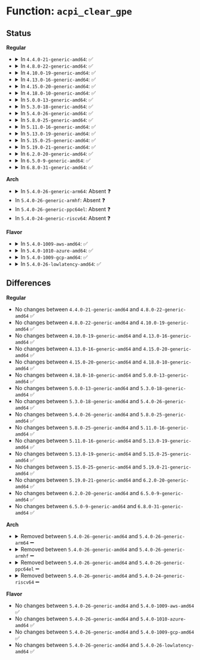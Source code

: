 # Function: <code>acpi_clear_gpe</code>

## Status
<b>Regular</b>
<ul>
<li>
<details>
<summary>In <code>4.4.0-21-generic-amd64</code>: ✅</summary>

```c
acpi_status acpi_clear_gpe(acpi_handle gpe_device, u32 gpe_number)
```

```json
{
  "name": "acpi_clear_gpe",
  "collision_type": "Unique Global",
  "inline_type": "No",
  "funcs": [
    {
      "addr": 18446744071583643287,
      "name": "acpi_clear_gpe",
      "external": true,
      "loc": "drivers/acpi/acpica/evxfgpe.c:532",
      "file": "drivers/acpi/acpica/evxfgpe.c",
      "inline": "seen, unknown",
      "caller_inline": [],
      "caller_func": [
        "drivers/acpi/ec.c:advance_transaction",
        "drivers/acpi/sysfs.c:counter_set"
      ]
    }
  ],
  "symbols": [
    {
      "addr": 18446744071583643287,
      "name": "acpi_clear_gpe",
      "section": ".text",
      "bind": "STB_GLOBAL",
      "size": 88
    }
  ]
}
```
</details>
</li>
<li>
<details>
<summary>In <code>4.8.0-22-generic-amd64</code>: ✅</summary>

```c
acpi_status acpi_clear_gpe(acpi_handle gpe_device, u32 gpe_number)
```

```json
{
  "name": "acpi_clear_gpe",
  "collision_type": "Unique Global",
  "inline_type": "No",
  "funcs": [
    {
      "addr": 18446744071583966351,
      "name": "acpi_clear_gpe",
      "external": true,
      "loc": "drivers/acpi/acpica/evxfgpe.c:532",
      "file": "drivers/acpi/acpica/evxfgpe.c",
      "inline": "seen, unknown",
      "caller_inline": [],
      "caller_func": [
        "drivers/acpi/ec.c:advance_transaction",
        "drivers/acpi/sysfs.c:counter_set"
      ]
    }
  ],
  "symbols": [
    {
      "addr": 18446744071583966351,
      "name": "acpi_clear_gpe",
      "section": ".text",
      "bind": "STB_GLOBAL",
      "size": 88
    }
  ]
}
```
</details>
</li>
<li>
<details>
<summary>In <code>4.10.0-19-generic-amd64</code>: ✅</summary>

```c
acpi_status acpi_clear_gpe(acpi_handle gpe_device, u32 gpe_number)
```

```json
{
  "name": "acpi_clear_gpe",
  "collision_type": "Unique Global",
  "inline_type": "No",
  "funcs": [
    {
      "addr": 18446744071584108104,
      "name": "acpi_clear_gpe",
      "external": true,
      "loc": "drivers/acpi/acpica/evxfgpe.c:575",
      "file": "drivers/acpi/acpica/evxfgpe.c",
      "inline": "seen, unknown",
      "caller_inline": [],
      "caller_func": [
        "drivers/acpi/ec.c:advance_transaction",
        "drivers/acpi/sysfs.c:counter_set"
      ]
    }
  ],
  "symbols": [
    {
      "addr": 18446744071584108104,
      "name": "acpi_clear_gpe",
      "section": ".text",
      "bind": "STB_GLOBAL",
      "size": 88
    }
  ]
}
```
</details>
</li>
<li>
<details>
<summary>In <code>4.13.0-16-generic-amd64</code>: ✅</summary>

```c
acpi_status acpi_clear_gpe(acpi_handle gpe_device, u32 gpe_number)
```

```json
{
  "name": "acpi_clear_gpe",
  "collision_type": "Unique Global",
  "inline_type": "No",
  "funcs": [
    {
      "addr": 18446744071584175036,
      "name": "acpi_clear_gpe",
      "external": true,
      "loc": "drivers/acpi/acpica/evxfgpe.c:583",
      "file": "drivers/acpi/acpica/evxfgpe.c",
      "inline": "seen, unknown",
      "caller_inline": [],
      "caller_func": [
        "drivers/acpi/ec.c:advance_transaction",
        "drivers/acpi/sysfs.c:counter_set"
      ]
    }
  ],
  "symbols": [
    {
      "addr": 18446744071584175036,
      "name": "acpi_clear_gpe",
      "section": ".text",
      "bind": "STB_GLOBAL",
      "size": 88
    }
  ]
}
```
</details>
</li>
<li>
<details>
<summary>In <code>4.15.0-20-generic-amd64</code>: ✅</summary>

```c
acpi_status acpi_clear_gpe(acpi_handle gpe_device, u32 gpe_number)
```

```json
{
  "name": "acpi_clear_gpe",
  "collision_type": "Unique Global",
  "inline_type": "No",
  "funcs": [
    {
      "addr": 18446744071584479721,
      "name": "acpi_clear_gpe",
      "external": true,
      "loc": "drivers/acpi/acpica/evxfgpe.c:583",
      "file": "drivers/acpi/acpica/evxfgpe.c",
      "inline": "seen, unknown",
      "caller_inline": [],
      "caller_func": [
        "drivers/acpi/ec.c:advance_transaction",
        "drivers/acpi/sysfs.c:counter_set"
      ]
    }
  ],
  "symbols": [
    {
      "addr": 18446744071584479721,
      "name": "acpi_clear_gpe",
      "section": ".text",
      "bind": "STB_GLOBAL",
      "size": 151
    }
  ]
}
```
</details>
</li>
<li>
<details>
<summary>In <code>4.18.0-10-generic-amd64</code>: ✅</summary>

```c
acpi_status acpi_clear_gpe(acpi_handle gpe_device, u32 gpe_number)
```

```json
{
  "name": "acpi_clear_gpe",
  "collision_type": "Unique Global",
  "inline_type": "No",
  "funcs": [
    {
      "addr": 18446744071584704475,
      "name": "acpi_clear_gpe",
      "external": true,
      "loc": "drivers/acpi/acpica/evxfgpe.c:568",
      "file": "drivers/acpi/acpica/evxfgpe.c",
      "inline": "seen, unknown",
      "caller_inline": [],
      "caller_func": [
        "drivers/acpi/ec.c:advance_transaction",
        "drivers/acpi/sysfs.c:counter_set"
      ]
    }
  ],
  "symbols": [
    {
      "addr": 18446744071584704475,
      "name": "acpi_clear_gpe",
      "section": ".text",
      "bind": "STB_GLOBAL",
      "size": 151
    }
  ]
}
```
</details>
</li>
<li>
<details>
<summary>In <code>5.0.0-13-generic-amd64</code>: ✅</summary>

```c
acpi_status acpi_clear_gpe(acpi_handle gpe_device, u32 gpe_number)
```

```json
{
  "name": "acpi_clear_gpe",
  "collision_type": "Unique Global",
  "inline_type": "No",
  "funcs": [
    {
      "addr": 18446744071584804575,
      "name": "acpi_clear_gpe",
      "external": true,
      "loc": "drivers/acpi/acpica/evxfgpe.c:568",
      "file": "drivers/acpi/acpica/evxfgpe.c",
      "inline": "seen, unknown",
      "caller_inline": [],
      "caller_func": [
        "drivers/acpi/ec.c:advance_transaction",
        "drivers/acpi/sysfs.c:counter_set"
      ]
    }
  ],
  "symbols": [
    {
      "addr": 18446744071584804575,
      "name": "acpi_clear_gpe",
      "section": ".text",
      "bind": "STB_GLOBAL",
      "size": 151
    }
  ]
}
```
</details>
</li>
<li>
<details>
<summary>In <code>5.3.0-18-generic-amd64</code>: ✅</summary>

```c
acpi_status acpi_clear_gpe(acpi_handle gpe_device, u32 gpe_number)
```

```json
{
  "name": "acpi_clear_gpe",
  "collision_type": "Unique Global",
  "inline_type": "No",
  "funcs": [
    {
      "addr": 18446744071585007423,
      "name": "acpi_clear_gpe",
      "external": true,
      "loc": "drivers/acpi/acpica/evxfgpe.c:568",
      "file": "drivers/acpi/acpica/evxfgpe.c",
      "inline": "seen, unknown",
      "caller_inline": [],
      "caller_func": [
        "drivers/acpi/ec.c:advance_transaction",
        "drivers/acpi/sysfs.c:counter_set"
      ]
    }
  ],
  "symbols": [
    {
      "addr": 18446744071585007423,
      "name": "acpi_clear_gpe",
      "section": ".text",
      "bind": "STB_GLOBAL",
      "size": 156
    }
  ]
}
```
</details>
</li>
<li>
<details>
<summary>In <code>5.4.0-26-generic-amd64</code>: ✅</summary>

```c
acpi_status acpi_clear_gpe(acpi_handle gpe_device, u32 gpe_number)
```

```json
{
  "name": "acpi_clear_gpe",
  "collision_type": "Unique Global",
  "inline_type": "No",
  "funcs": [
    {
      "addr": 18446744071585143426,
      "name": "acpi_clear_gpe",
      "external": true,
      "loc": "drivers/acpi/acpica/evxfgpe.c:568",
      "file": "drivers/acpi/acpica/evxfgpe.c",
      "inline": "seen, unknown",
      "caller_inline": [],
      "caller_func": [
        "drivers/acpi/ec.c:advance_transaction",
        "drivers/acpi/sysfs.c:counter_set"
      ]
    }
  ],
  "symbols": [
    {
      "addr": 18446744071585143426,
      "name": "acpi_clear_gpe",
      "section": ".text",
      "bind": "STB_GLOBAL",
      "size": 156
    }
  ]
}
```
</details>
</li>
<li>
<details>
<summary>In <code>5.8.0-25-generic-amd64</code>: ✅</summary>

```c
acpi_status acpi_clear_gpe(acpi_handle gpe_device, u32 gpe_number)
```

```json
{
  "name": "acpi_clear_gpe",
  "collision_type": "Unique Global",
  "inline_type": "No",
  "funcs": [
    {
      "addr": 18446744071585848519,
      "name": "acpi_clear_gpe",
      "external": true,
      "loc": "drivers/acpi/acpica/evxfgpe.c:568",
      "file": "drivers/acpi/acpica/evxfgpe.c",
      "inline": "seen, unknown",
      "caller_inline": [],
      "caller_func": [
        "drivers/acpi/ec.c:advance_transaction",
        "drivers/acpi/sysfs.c:counter_set"
      ]
    }
  ],
  "symbols": [
    {
      "addr": 18446744071585848519,
      "name": "acpi_clear_gpe",
      "section": ".text",
      "bind": "STB_GLOBAL",
      "size": 156
    }
  ]
}
```
</details>
</li>
<li>
<details>
<summary>In <code>5.11.0-16-generic-amd64</code>: ✅</summary>

```c
acpi_status acpi_clear_gpe(acpi_handle gpe_device, u32 gpe_number)
```

```json
{
  "name": "acpi_clear_gpe",
  "collision_type": "Unique Global",
  "inline_type": "No",
  "funcs": [
    {
      "addr": 18446744071585969670,
      "name": "acpi_clear_gpe",
      "external": true,
      "loc": "drivers/acpi/acpica/evxfgpe.c:568",
      "file": "drivers/acpi/acpica/evxfgpe.c",
      "inline": "seen, unknown",
      "caller_inline": [],
      "caller_func": [
        "drivers/acpi/ec.c:advance_transaction",
        "drivers/acpi/sysfs.c:counter_set"
      ]
    }
  ],
  "symbols": [
    {
      "addr": 18446744071585969670,
      "name": "acpi_clear_gpe",
      "section": ".text",
      "bind": "STB_GLOBAL",
      "size": 156
    }
  ]
}
```
</details>
</li>
<li>
<details>
<summary>In <code>5.13.0-19-generic-amd64</code>: ✅</summary>

```c
acpi_status acpi_clear_gpe(acpi_handle gpe_device, u32 gpe_number)
```

```json
{
  "name": "acpi_clear_gpe",
  "collision_type": "Unique Global",
  "inline_type": "No",
  "funcs": [
    {
      "addr": 18446744071585846738,
      "name": "acpi_clear_gpe",
      "external": true,
      "loc": "drivers/acpi/acpica/evxfgpe.c:568",
      "file": "drivers/acpi/acpica/evxfgpe.c",
      "inline": "seen, unknown",
      "caller_inline": [],
      "caller_func": [
        "drivers/acpi/ec.c:advance_transaction",
        "drivers/acpi/sysfs.c:counter_set"
      ]
    }
  ],
  "symbols": [
    {
      "addr": 18446744071585846738,
      "name": "acpi_clear_gpe",
      "section": ".text",
      "bind": "STB_GLOBAL",
      "size": 156
    }
  ]
}
```
</details>
</li>
<li>
<details>
<summary>In <code>5.15.0-25-generic-amd64</code>: ✅</summary>

```c
acpi_status acpi_clear_gpe(acpi_handle gpe_device, u32 gpe_number)
```

```json
{
  "name": "acpi_clear_gpe",
  "collision_type": "Unique Global",
  "inline_type": "No",
  "funcs": [
    {
      "addr": 18446744071586333585,
      "name": "acpi_clear_gpe",
      "external": true,
      "loc": "drivers/acpi/acpica/evxfgpe.c:568",
      "file": "drivers/acpi/acpica/evxfgpe.c",
      "inline": "seen, unknown",
      "caller_inline": [],
      "caller_func": [
        "drivers/acpi/ec.c:advance_transaction",
        "drivers/acpi/sysfs.c:counter_set"
      ]
    }
  ],
  "symbols": [
    {
      "addr": 18446744071586333585,
      "name": "acpi_clear_gpe",
      "section": ".text",
      "bind": "STB_GLOBAL",
      "size": 156
    }
  ]
}
```
</details>
</li>
<li>
<details>
<summary>In <code>5.19.0-21-generic-amd64</code>: ✅</summary>

```c
acpi_status acpi_clear_gpe(acpi_handle gpe_device, u32 gpe_number)
```

```json
{
  "name": "acpi_clear_gpe",
  "collision_type": "Unique Global",
  "inline_type": "No",
  "funcs": [
    {
      "addr": 18446744071587580270,
      "name": "acpi_clear_gpe",
      "external": true,
      "loc": "drivers/acpi/acpica/evxfgpe.c:568",
      "file": "drivers/acpi/acpica/evxfgpe.c",
      "inline": "seen, unknown",
      "caller_inline": [],
      "caller_func": [
        "drivers/acpi/ec.c:advance_transaction",
        "drivers/acpi/sysfs.c:counter_set"
      ]
    }
  ],
  "symbols": [
    {
      "addr": 18446744071587580270,
      "name": "acpi_clear_gpe",
      "section": ".text",
      "bind": "STB_GLOBAL",
      "size": 166
    }
  ]
}
```
</details>
</li>
<li>
<details>
<summary>In <code>6.2.0-20-generic-amd64</code>: ✅</summary>

```c
acpi_status acpi_clear_gpe(acpi_handle gpe_device, u32 gpe_number)
```

```json
{
  "name": "acpi_clear_gpe",
  "collision_type": "Unique Global",
  "inline_type": "No",
  "funcs": [
    {
      "addr": 18446744071588868864,
      "name": "acpi_clear_gpe",
      "external": true,
      "loc": "drivers/acpi/acpica/evxfgpe.c:568",
      "file": "drivers/acpi/acpica/evxfgpe.c",
      "inline": "seen, unknown",
      "caller_inline": [],
      "caller_func": [
        "drivers/acpi/ec.c:advance_transaction",
        "drivers/acpi/sysfs.c:counter_set"
      ]
    }
  ],
  "symbols": [
    {
      "addr": 18446744071588868864,
      "name": "acpi_clear_gpe",
      "section": ".text",
      "bind": "STB_GLOBAL",
      "size": 168
    }
  ]
}
```
</details>
</li>
<li>
<details>
<summary>In <code>6.5.0-9-generic-amd64</code>: ✅</summary>

```c
acpi_status acpi_clear_gpe(acpi_handle gpe_device, u32 gpe_number)
```

```json
{
  "name": "acpi_clear_gpe",
  "collision_type": "Unique Global",
  "inline_type": "No",
  "funcs": [
    {
      "addr": 18446744071589158304,
      "name": "acpi_clear_gpe",
      "external": true,
      "loc": "drivers/acpi/acpica/evxfgpe.c:568",
      "file": "drivers/acpi/acpica/evxfgpe.c",
      "inline": "seen, unknown",
      "caller_inline": [],
      "caller_func": [
        "drivers/acpi/sysfs.c:counter_set"
      ]
    }
  ],
  "symbols": [
    {
      "addr": 18446744071589158304,
      "name": "acpi_clear_gpe",
      "section": ".text",
      "bind": "STB_GLOBAL",
      "size": 168
    }
  ]
}
```
</details>
</li>
<li>
<details>
<summary>In <code>6.8.0-31-generic-amd64</code>: ✅</summary>

```c
acpi_status acpi_clear_gpe(acpi_handle gpe_device, u32 gpe_number)
```

```json
{
  "name": "acpi_clear_gpe",
  "collision_type": "Unique Global",
  "inline_type": "No",
  "funcs": [
    {
      "addr": 18446744071589464624,
      "name": "acpi_clear_gpe",
      "external": true,
      "loc": "drivers/acpi/acpica/evxfgpe.c:568",
      "file": "drivers/acpi/acpica/evxfgpe.c",
      "inline": "seen, unknown",
      "caller_inline": [],
      "caller_func": [
        "drivers/acpi/sysfs.c:counter_set"
      ]
    }
  ],
  "symbols": [
    {
      "addr": 18446744071589464624,
      "name": "acpi_clear_gpe",
      "section": ".text",
      "bind": "STB_GLOBAL",
      "size": 168
    }
  ]
}
```
</details>
</li>
</ul>
<b>Arch</b>
<ul>
<li>
<details>
<summary>In <code>5.4.0-26-generic-arm64</code>: Absent ❓</summary>

```json
{
  "name": "acpi_clear_gpe",
  "collision_type": "Static Duplication",
  "inline_type": "Full",
  "funcs": [
    {
      "addr": 0,
      "name": "acpi_clear_gpe",
      "external": false,
      "loc": "include/acpi/acpixf.h:713",
      "file": "drivers/acpi/ec.c",
      "inline": "declared, inlined",
      "caller_inline": [],
      "caller_func": []
    },
    {
      "addr": 0,
      "name": "acpi_clear_gpe",
      "external": false,
      "loc": "include/acpi/acpixf.h:713",
      "file": "drivers/acpi/sysfs.c",
      "inline": "declared, inlined",
      "caller_inline": [],
      "caller_func": []
    }
  ],
  "symbols": []
}
```
</details>
</li>
<li>
In <code>5.4.0-26-generic-armhf</code>: Absent ❓
</li>
<li>
In <code>5.4.0-26-generic-ppc64el</code>: Absent ❓
</li>
<li>
In <code>5.4.0-24-generic-riscv64</code>: Absent ❓
</li>
</ul>
<b>Flavor</b>
<ul>
<li>
<details>
<summary>In <code>5.4.0-1009-aws-amd64</code>: ✅</summary>

```c
acpi_status acpi_clear_gpe(acpi_handle gpe_device, u32 gpe_number)
```

```json
{
  "name": "acpi_clear_gpe",
  "collision_type": "Unique Global",
  "inline_type": "No",
  "funcs": [
    {
      "addr": 18446744071585043021,
      "name": "acpi_clear_gpe",
      "external": true,
      "loc": "drivers/acpi/acpica/evxfgpe.c:568",
      "file": "drivers/acpi/acpica/evxfgpe.c",
      "inline": "seen, unknown",
      "caller_inline": [],
      "caller_func": [
        "drivers/acpi/ec.c:advance_transaction",
        "drivers/acpi/sysfs.c:counter_set"
      ]
    }
  ],
  "symbols": [
    {
      "addr": 18446744071585043021,
      "name": "acpi_clear_gpe",
      "section": ".text",
      "bind": "STB_GLOBAL",
      "size": 92
    }
  ]
}
```
</details>
</li>
<li>
<details>
<summary>In <code>5.4.0-1010-azure-amd64</code>: ✅</summary>

```c
acpi_status acpi_clear_gpe(acpi_handle gpe_device, u32 gpe_number)
```

```json
{
  "name": "acpi_clear_gpe",
  "collision_type": "Unique Global",
  "inline_type": "No",
  "funcs": [
    {
      "addr": 18446744071584958581,
      "name": "acpi_clear_gpe",
      "external": true,
      "loc": "drivers/acpi/acpica/evxfgpe.c:568",
      "file": "drivers/acpi/acpica/evxfgpe.c",
      "inline": "seen, unknown",
      "caller_inline": [],
      "caller_func": [
        "drivers/acpi/ec.c:advance_transaction",
        "drivers/acpi/sysfs.c:counter_set"
      ]
    }
  ],
  "symbols": [
    {
      "addr": 18446744071584958581,
      "name": "acpi_clear_gpe",
      "section": ".text",
      "bind": "STB_GLOBAL",
      "size": 92
    }
  ]
}
```
</details>
</li>
<li>
<details>
<summary>In <code>5.4.0-1009-gcp-amd64</code>: ✅</summary>

```c
acpi_status acpi_clear_gpe(acpi_handle gpe_device, u32 gpe_number)
```

```json
{
  "name": "acpi_clear_gpe",
  "collision_type": "Unique Global",
  "inline_type": "No",
  "funcs": [
    {
      "addr": 18446744071585095010,
      "name": "acpi_clear_gpe",
      "external": true,
      "loc": "drivers/acpi/acpica/evxfgpe.c:568",
      "file": "drivers/acpi/acpica/evxfgpe.c",
      "inline": "seen, unknown",
      "caller_inline": [],
      "caller_func": [
        "drivers/acpi/ec.c:advance_transaction",
        "drivers/acpi/sysfs.c:counter_set"
      ]
    }
  ],
  "symbols": [
    {
      "addr": 18446744071585095010,
      "name": "acpi_clear_gpe",
      "section": ".text",
      "bind": "STB_GLOBAL",
      "size": 156
    }
  ]
}
```
</details>
</li>
<li>
<details>
<summary>In <code>5.4.0-26-lowlatency-amd64</code>: ✅</summary>

```c
acpi_status acpi_clear_gpe(acpi_handle gpe_device, u32 gpe_number)
```

```json
{
  "name": "acpi_clear_gpe",
  "collision_type": "Unique Global",
  "inline_type": "No",
  "funcs": [
    {
      "addr": 18446744071585201170,
      "name": "acpi_clear_gpe",
      "external": true,
      "loc": "drivers/acpi/acpica/evxfgpe.c:568",
      "file": "drivers/acpi/acpica/evxfgpe.c",
      "inline": "seen, unknown",
      "caller_inline": [],
      "caller_func": [
        "drivers/acpi/ec.c:advance_transaction",
        "drivers/acpi/sysfs.c:counter_set"
      ]
    }
  ],
  "symbols": [
    {
      "addr": 18446744071585201170,
      "name": "acpi_clear_gpe",
      "section": ".text",
      "bind": "STB_GLOBAL",
      "size": 156
    }
  ]
}
```
</details>
</li>
</ul>

## Differences
<b>Regular</b>
<ul>
<li>
No changes between <code>4.4.0-21-generic-amd64</code> and <code>4.8.0-22-generic-amd64</code> ✅
</li>
<li>
No changes between <code>4.8.0-22-generic-amd64</code> and <code>4.10.0-19-generic-amd64</code> ✅
</li>
<li>
No changes between <code>4.10.0-19-generic-amd64</code> and <code>4.13.0-16-generic-amd64</code> ✅
</li>
<li>
No changes between <code>4.13.0-16-generic-amd64</code> and <code>4.15.0-20-generic-amd64</code> ✅
</li>
<li>
No changes between <code>4.15.0-20-generic-amd64</code> and <code>4.18.0-10-generic-amd64</code> ✅
</li>
<li>
No changes between <code>4.18.0-10-generic-amd64</code> and <code>5.0.0-13-generic-amd64</code> ✅
</li>
<li>
No changes between <code>5.0.0-13-generic-amd64</code> and <code>5.3.0-18-generic-amd64</code> ✅
</li>
<li>
No changes between <code>5.3.0-18-generic-amd64</code> and <code>5.4.0-26-generic-amd64</code> ✅
</li>
<li>
No changes between <code>5.4.0-26-generic-amd64</code> and <code>5.8.0-25-generic-amd64</code> ✅
</li>
<li>
No changes between <code>5.8.0-25-generic-amd64</code> and <code>5.11.0-16-generic-amd64</code> ✅
</li>
<li>
No changes between <code>5.11.0-16-generic-amd64</code> and <code>5.13.0-19-generic-amd64</code> ✅
</li>
<li>
No changes between <code>5.13.0-19-generic-amd64</code> and <code>5.15.0-25-generic-amd64</code> ✅
</li>
<li>
No changes between <code>5.15.0-25-generic-amd64</code> and <code>5.19.0-21-generic-amd64</code> ✅
</li>
<li>
No changes between <code>5.19.0-21-generic-amd64</code> and <code>6.2.0-20-generic-amd64</code> ✅
</li>
<li>
No changes between <code>6.2.0-20-generic-amd64</code> and <code>6.5.0-9-generic-amd64</code> ✅
</li>
<li>
No changes between <code>6.5.0-9-generic-amd64</code> and <code>6.8.0-31-generic-amd64</code> ✅
</li>
</ul>
<b>Arch</b>
<ul>
<li>
<details>
<summary>Removed between <code>5.4.0-26-generic-amd64</code> and <code>5.4.0-26-generic-arm64</code> ➖</summary>

```c
acpi_status acpi_clear_gpe(acpi_handle gpe_device, u32 gpe_number)
```
</details>
</li>
<li>
<details>
<summary>Removed between <code>5.4.0-26-generic-amd64</code> and <code>5.4.0-26-generic-armhf</code> ➖</summary>

```c
acpi_status acpi_clear_gpe(acpi_handle gpe_device, u32 gpe_number)
```
</details>
</li>
<li>
<details>
<summary>Removed between <code>5.4.0-26-generic-amd64</code> and <code>5.4.0-26-generic-ppc64el</code> ➖</summary>

```c
acpi_status acpi_clear_gpe(acpi_handle gpe_device, u32 gpe_number)
```
</details>
</li>
<li>
<details>
<summary>Removed between <code>5.4.0-26-generic-amd64</code> and <code>5.4.0-24-generic-riscv64</code> ➖</summary>

```c
acpi_status acpi_clear_gpe(acpi_handle gpe_device, u32 gpe_number)
```
</details>
</li>
</ul>
<b>Flavor</b>
<ul>
<li>
No changes between <code>5.4.0-26-generic-amd64</code> and <code>5.4.0-1009-aws-amd64</code> ✅
</li>
<li>
No changes between <code>5.4.0-26-generic-amd64</code> and <code>5.4.0-1010-azure-amd64</code> ✅
</li>
<li>
No changes between <code>5.4.0-26-generic-amd64</code> and <code>5.4.0-1009-gcp-amd64</code> ✅
</li>
<li>
No changes between <code>5.4.0-26-generic-amd64</code> and <code>5.4.0-26-lowlatency-amd64</code> ✅
</li>
</ul>
